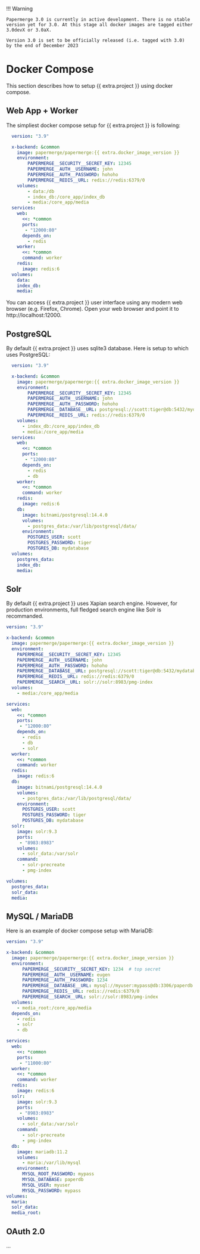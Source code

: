 !!! Warning

    Papermerge 3.0 is currently in active development. There is no stable
    version yet for 3.0. At this stage all docker images are tagged either
    3.0devX or 3.0aX.

    Version 3.0 is set to be officially released (i.e. tagged with 3.0)
    by the end of December 2023


# Docker Compose

This section describes how to setup {{ extra.project }} using docker compose.


## Web App + Worker

The simpliest docker compose setup for {{ extra.project }} is following:

```yaml
  version: "3.9"

  x-backend: &common
    image: papermerge/papermerge:{{ extra.docker_image_version }}
    environment:
        PAPERMERGE__SECURITY__SECRET_KEY: 12345
        PAPERMERGE__AUTH__USERNAME: john
        PAPERMERGE__AUTH__PASSWORD: hohoho
        PAPERMERGE__REDIS__URL: redis://redis:6379/0
    volumes:
        - data:/db
        - index_db:/core_app/index_db
        - media:/core_app/media
  services:
    web:
      <<: *common
      ports:
       - "12000:80"
      depends_on:
        - redis
    worker:
      <<: *common
      command: worker
    redis:
      image: redis:6
  volumes:
    data:
    index_db:
    media:
```

You can access {{ extra.project }} user interface using any modern web browser (e.g. Firefox, Chrome).
Open your web browser and point it to http://localhost:12000.


## PostgreSQL

By default {{ extra.project }} uses sqlite3 database. Here is setup to which
uses PostgreSQL:

```yaml
  version: "3.9"

  x-backend: &common
    image: papermerge/papermerge:{{ extra.docker_image_version }}
    environment:
        PAPERMERGE__SECURITY__SECRET_KEY: 12345
        PAPERMERGE__AUTH__USERNAME: john
        PAPERMERGE__AUTH__PASSWORD: hohoho
        PAPERMERGE__DATABASE__URL: postgresql://scott:tiger@db:5432/mydatabase
        PAPERMERGE__REDIS__URL: redis://redis:6379/0
    volumes:
      - index_db:/core_app/index_db
      - media:/core_app/media
  services:
    web:
      <<: *common
      ports:
       - "12000:80"
      depends_on:
        - redis
        - db
    worker:
      <<: *common
      command: worker
    redis:
      image: redis:6
    db:
      image: bitnami/postgresql:14.4.0
      volumes:
        - postgres_data:/var/lib/postgresql/data/
      environment:
        POSTGRES_USER: scott
        POSTGRES_PASSWORD: tiger
        POSTGRES_DB: mydatabase
  volumes:
    postgres_data:
    index_db:
    media:
```


## Solr

By default {{ extra.project }} uses Xapian search engine. However, for
production environments, full fledged search engine like Solr is recommanded.

```yaml
version: "3.9"

x-backend: &common
  image: papermerge/papermerge:{{ extra.docker_image_version }}
  environment:
    PAPERMERGE__SECURITY__SECRET_KEY: 12345
    PAPERMERGE__AUTH__USERNAME: john
    PAPERMERGE__AUTH__PASSWORD: hohoho
    PAPERMERGE__DATABASE__URL: postgresql://scott:tiger@db:5432/mydatabase
    PAPERMERGE__REDIS__URL: redis://redis:6379/0
    PAPERMERGE__SEARCH__URL: solr://solr:8983/pmg-index
  volumes:
    - media:/core_app/media

services:
  web:
    <<: *common
    ports:
     - "12000:80"
    depends_on:
      - redis
      - db
      - solr
  worker:
    <<: *common
    command: worker
  redis:
    image: redis:6
  db:
    image: bitnami/postgresql:14.4.0
    volumes:
      - postgres_data:/var/lib/postgresql/data/
    environment:
      POSTGRES_USER: scott
      POSTGRES_PASSWORD: tiger
      POSTGRES_DB: mydatabase
  solr:
    image: solr:9.3
    ports:
     - "8983:8983"
    volumes:
      - solr_data:/var/solr
    command:
      - solr-precreate
      - pmg-index

volumes:
  postgres_data:
  solr_data:
  media:
```

## MySQL / MariaDB

Here is an example of docker compose setup with MariaDB:

```yaml
version: "3.9"

x-backend: &common
  image: papermerge/papermerge:{{ extra.docker_image_version }}
  environment:
      PAPERMERGE__SECURITY__SECRET_KEY: 1234  # top secret
      PAPERMERGE__AUTH__USERNAME: eugen
      PAPERMERGE__AUTH__PASSWORD: 1234
      PAPERMERGE__DATABASE__URL: mysql://myuser:mypass@db:3306/paperdb
      PAPERMERGE__REDIS__URL: redis://redis:6379/0
      PAPERMERGE__SEARCH__URL: solr://solr:8983/pmg-index
  volumes:
    - media_root:/core_app/media
  depends_on:
    - redis
    - solr
    - db

services:
  web:
    <<: *common
    ports:
     - "11000:80"
  worker:
    <<: *common
    command: worker
  redis:
    image: redis:6
  solr:
    image: solr:9.3
    ports:
     - "8983:8983"
    volumes:
      - solr_data:/var/solr
    command:
      - solr-precreate
      - pmg-index
  db:
    image: mariadb:11.2
    volumes:
      - maria:/var/lib/mysql
    environment:
      MYSQL_ROOT_PASSWORD: mypass
      MYSQL_DATABASE: paperdb
      MYSQL_USER: myuser
      MYSQL_PASSWORD: mypass
volumes:
  maria:
  solr_data:
  media_root:
```

## OAuth 2.0

...
